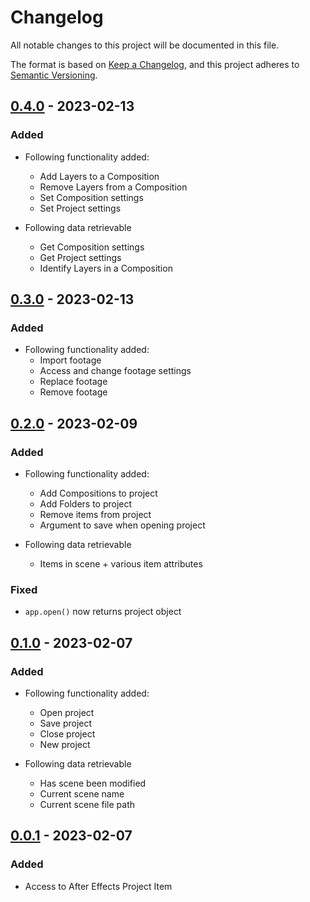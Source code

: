 # Changelog

All notable changes to this project will be documented in this file.

The format is based on [Keep a Changelog](https://keepachangelog.com/en/1.0.0/),
and this project adheres to [Semantic Versioning](https://semver.org/spec/v2.0.0.html).

## [0.4.0] - 2023-02-13

### Added

- Following functionality added:
  - Add Layers to a Composition
  - Remove Layers from a Composition
  - Set Composition settings 
  - Set Project settings

- Following data retrievable
  - Get Composition settings 
  - Get Project settings
  - Identify Layers in a Composition
  
## [0.3.0] - 2023-02-13

### Added

- Following functionality added:
  - Import footage
  - Access and change footage settings
  - Replace footage
  - Remove footage

## [0.2.0] - 2023-02-09

### Added

- Following functionality added:
  - Add Compositions to project
  - Add Folders to project
  - Remove items from project
  - Argument to save when opening project

- Following data retrievable
  - Items in scene + various item attributes

### Fixed

- `app.open()` now returns project object
  
## [0.1.0] - 2023-02-07

### Added

- Following functionality added:
  - Open project
  - Save project
  - Close project
  - New project

- Following data retrievable
  - Has scene been modified
  - Current scene name
  - Current scene file path

## [0.0.1] - 2023-02-07

### Added

- Access to After Effects Project Item

[0.0.1]: https://github.com/LisaGG89/pydobe/releases/tag/v0.0.1
[0.1.0]: https://github.com/LisaGG89/pydobe/releases/tag/v0.1.0
[0.2.0]: https://github.com/LisaGG89/pydobe/releases/tag/v0.2.0
[0.3.0]: https://github.com/LisaGG89/pydobe/releases/tag/v0.3.0
[0.4.0]: https://github.com/LisaGG89/pydobe/releases/tag/v0.4.0
